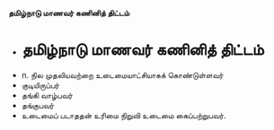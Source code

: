 **தமிழ்நாடு மாணவர் கணினித் திட்டம்**
- # தமிழ்நாடு மாணவர் கணினித் திட்டம்
- n. நில முதலியவற்றை உடைமையாட்சியாகக் கொண்டுள்ளவர்
- குடியிருப்பர்
- தங்கி வாழ்பவர்
- தங்குபவர்
- உடைமைப் படாததன் உரிமை நிறுவி உடைமை கைப்பற்றுபவர்.


